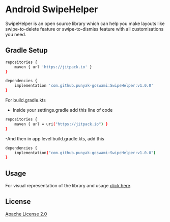 # Android SwipeHelper

SwipeHelper is an open source library which can help you make layouts like swipe-to-delete feature or swipe-to-dismiss feature with all customisations you need.

## Gradle Setup


```bash
repositories {
    maven { url 'https://jitpack.io' }
}

dependencies {
    implementation 'com.github.punyak-goswami:SwipeHelper:v1.0.0'
}
```

For build.gradle.kts
- Inside your settings.gradle add this  line of code
```bash
repositories {
    maven { url = uri("https://jitpack.io") }
}
```
-And then in app level build.gradle.kts, add this
```bash
dependencies {
    implementation("com.github.punyak-goswami:SwipeHelper:v1.0.0")
}
```


## Usage
For visual representation of the library and usage [click here](https://docs.google.com/document/d/e/2PACX-1vQUvy3s853kY1OuQqTqMzEpqshIjn5eJK5RrJM-1SXaNZKzkXYpO66daOfjsMsKoNoWDMFn8DOKYRgr/pub).



## License

[Apache License 2.0](https://www.apache.org/licenses/LICENSE-2.0)
